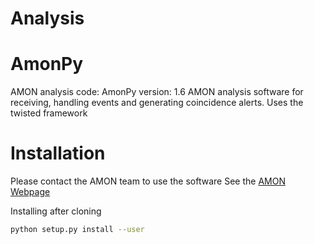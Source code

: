 Analysis
========

# AmonPy

AMON analysis code: AmonPy version: 1.6
AMON analysis software for receiving, handling events and generating coincidence alerts. Uses the twisted framework

# Installation

Please contact the AMON team to use the software
See the [AMON Webpage](http://www.amon.psu.edu/)

Installing after cloning
```sh
python setup.py install --user
```



<!-- Markdown link & img dfn's -->
